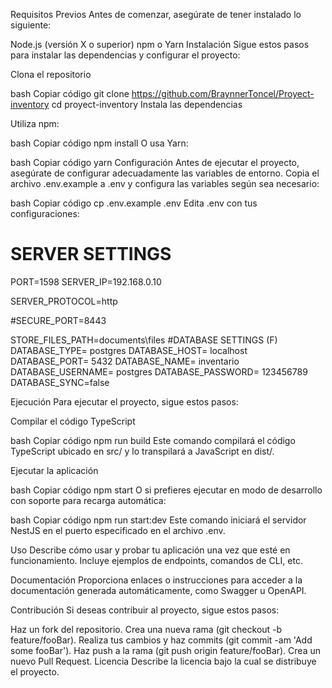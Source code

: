 

Requisitos Previos
Antes de comenzar, asegúrate de tener instalado lo siguiente:

Node.js (versión X o superior)
npm o Yarn
Instalación
Sigue estos pasos para instalar las dependencias y configurar el proyecto:

Clona el repositorio

bash
Copiar código
git clone https://github.com/BraynnerToncel/Proyect-inventory
cd proyect-inventory
Instala las dependencias

Utiliza npm:

bash
Copiar código
npm install
O usa Yarn:

bash
Copiar código
yarn
Configuración
Antes de ejecutar el proyecto, asegúrate de configurar adecuadamente las variables de entorno. Copia el archivo .env.example a .env y configura las variables según sea necesario:

bash
Copiar código
cp .env.example .env
Edita .env con tus configuraciones:

# SERVER SETTINGS
PORT=1598
SERVER_IP=192.168.0.10

SERVER_PROTOCOL=http


#SECURE_PORT=8443

STORE_FILES_PATH=documents\files
#DATABASE SETTINGS (F)
DATABASE_TYPE= postgres
DATABASE_HOST= localhost
DATABASE_PORT= 5432
DATABASE_NAME= inventario
DATABASE_USERNAME= postgres
DATABASE_PASSWORD= 123456789
DATABASE_SYNC=false

Ejecución
Para ejecutar el proyecto, sigue estos pasos:

Compilar el código TypeScript

bash
Copiar código
npm run build
Este comando compilará el código TypeScript ubicado en src/ y lo transpilará a JavaScript en dist/.

Ejecutar la aplicación

bash
Copiar código
npm start
O si prefieres ejecutar en modo de desarrollo con soporte para recarga automática:

bash
Copiar código
npm run start:dev
Este comando iniciará el servidor NestJS en el puerto especificado en el archivo .env.

Uso
Describe cómo usar y probar tu aplicación una vez que esté en funcionamiento. Incluye ejemplos de endpoints, comandos de CLI, etc.

Documentación
Proporciona enlaces o instrucciones para acceder a la documentación generada automáticamente, como Swagger u OpenAPI.

Contribución
Si deseas contribuir al proyecto, sigue estos pasos:

Haz un fork del repositorio.
Crea una nueva rama (git checkout -b feature/fooBar).
Realiza tus cambios y haz commits (git commit -am 'Add some fooBar').
Haz push a la rama (git push origin feature/fooBar).
Crea un nuevo Pull Request.
Licencia
Describe la licencia bajo la cual se distribuye el proyecto.
